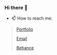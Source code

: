 ### Hi there 👋


- 📫 How to reach me: 
> [Portfolio](https://yassinaji.myportfolio.com/)
>  
> [Email](yassin.kasem.aji@gmail.com)
> 
> [Behance](https://www.behance.net/YassinAji)
